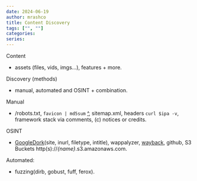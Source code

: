 ```yaml
---
date: 2024-06-19
author: mrashco
title: Content Discovery
tags: ["", ""]
categories: 
series:
---
```

Content
- assets (files, vids, imgs...), features + more.

Discovery (methods)
- manual, automated and OSINT + combination.

Manual
- /robots.txt, `favicon | md5sum` [^](https://wiki.owasp.org/index.php/OWASP_favicon_database), sitemap.xml, headers `curl $ipa -v`, framework stack via comments, (c) notices or credits.

OSINT
- [GoogleDork](https://en.wikipedia.org/wiki/Google_hacking)(site, inurl, filetype, intitle), wappalyzer, [wayback](https://archive.org/web/), github, S3 Buckets http(s)://*{name}*.s3.amazonaws.com.

Automated:
- fuzzing(dirb, gobust, fuff, ferox).